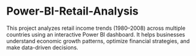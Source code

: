 # Power-BI-Retail-Analysis
This project analyzes retail income trends (1980–2008) across multiple countries using an interactive Power BI dashboard. It helps businesses understand economic growth patterns, optimize financial strategies, and make data-driven decisions.
